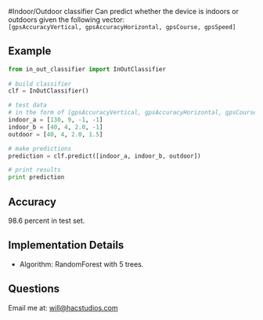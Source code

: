 #Indoor/Outdoor classifier
Can predict whether the device is indoors or outdoors given the following vector:   
```[gpsAccuracyVertical, gpsAccuracyHorizontal, gpsCourse, gpsSpeed]```

## Example
```python
from in_out_classifier import InOutClassifier
  
# build classifier
clf = InOutClassifier()

# test data
# in the form of [gpsAccuracyVertical, gpsAccuracyHorizontal, gpsCourse, gpsSpeed]
indoor_a = [130, 9, -1, -1]
indoor_b = [40, 4, 2.0, -1]
outdoor = [40, 4, 2.0, 1.5]

# make predictions
prediction = clf.predict([indoor_a, indoor_b, outdoor])

# print results
print prediction
```    
## Accuracy   
98.6 percent in test set.    

## Implementation Details
- Algorithm: RandomForest with 5 trees.    

## Questions
Email me at: will@hacstudios.com